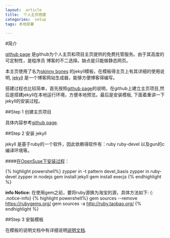 ```yaml
---
layout:  article 
title:  个人主页搭建
categories:  setup
tags: 本地部署

---
```


#简介

[github page](https://pages.github.com) 是github为个人主页和项目主页提供的免费托管服务。由于其高度的可定制性，是程序员
博客的不二选择。缺点是只能做静态网页。

本主页使用了名为[skinny bones](http://mmistakes.github.io/skinny-bones-jekyll/) 的jekyll模板，在模板得主页上有其详细的使用说明, [jekyll](http://jekyllrb.com) 是一个博客网站生成器，能够方便博客得编写。

搭建过程也比较简单，首先按照[github page](https://pages.github.com/)的说明，在github上建立主页项目,然后是搭建jekyll在本地运行环境，方便本地预览。最后是安装模板, 下面着重讲一下jekyll的安装过程。

##Step 1 创建主页项目

具体内容参考[github page](https://pages.github.com/).

##Step 2 安装 jekyll 

jekyll 是基于ruby的一个软件，因此依赖得软件有：ruby ruby-devel 以及gun的c编译环境等。

####[在OpenSuse下安装过程](http://www.snip2code.com/Snippet/126790/Install-Jekyll-on-OpenSuse-13-1)：

{% highlight powershell%}
zypper in -t pattern devel_basis
zypper in ruby-devel
zypper in nodejs
gem install jekyll
gem install execjs
{% endhighlight %}

**info Notice:** 在使用gem之前，要将ruby源换为淘宝的源，具体方法如下:
{: .notice-info}
{% highlight powershell%}
gem sources --remove https://rubygems.org/
gem sources -a http://ruby.taobao.org/ 
{% endhighlight %}

##Step 3 安裝模板

在模板的说明文档中有详细说明[说明文档](http://mmistakes.github.io/skinny-bones-jekyll/getting-started/).


